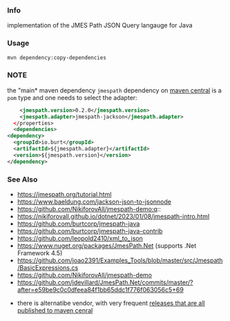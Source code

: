 ### Info
implementation of the JMES Path JSON Query langauge for Java
### Usage

```sh
mvn dependency:copy-dependencies
```
### NOTE

the "main* maven dependency `jmespath` dependency on [maven central](https://mvnrepository.com/artifact/io.burt/jmespath) is a `pom` type and one needs to select the adapter:
```XML
    <jmespath.version>0.2.0</jmespath.version>
    <jmespath.adapter>jmespath-jackson</jmespath.adapter>
  </properties>
  <dependencies>
<dependency>
  <groupId>io.burt</groupId>
  <artifactId>${jmespath.adapter}</artifactId>
  <version>${jmespath.version}</version>
</dependency>
```

### See Also
   * https://jmespath.org/tutorial.html
   * https://www.baeldung.com/jackson-json-to-jsonnode
   * https://github.com/NikiforovAll/jmespath-demo:q::
   * https://nikiforovall.github.io/dotnet/2023/01/08/jmespath-intro.html
   * https://github.com/burtcorp/jmespath-java
   * https://github.com/burtcorp/jmespath-java-contrib
   * https://github.com/leopold2410/xml_to_json
   * https://www.nuget.org/packages/JmesPath.Net (supports .Net Framework 4.5)
   * https://github.com/joao2391/Examples_Tools/blob/master/src/Jmespath/BasicExpressions.cs
   * https://github.com/NikiforovAll/jmespath-demo
   * https://github.com/jdevillard/JmesPath.Net/commits/master/?after=e59be9c0c0dfeea84f1bb65ddc1f776f063056c5+69
 -  there is alternatibe vendor, with very frequent [releases that are all published to maven cenral](https://mvnrepository.com/artifact/com.amazonaws/jmespath-java)
